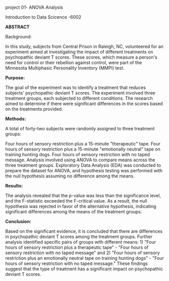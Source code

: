 project 01- ANOVA Analysis

Introduction to Data Scicence -6002

**ABSTRACT**

Background:

In this study, subjects from Central Prison in Raleigh, NC, volunteered for an experiment aimed at investigating the impact of different treatments on psychopathic deviant T scores. These scores, which measure a person's need for control or their rebellion against control, were part of the Minnesota Multiphasic Personality Inventory (MMPI) test.

**Purpose:**

The goal of the experiment was to identify a treatment that reduces subjects' psychopathic deviant T scores. The experiment involved three treatment groups, each subjected to different conditions. The research aimed to determine if there were significant differences in the scores based on the treatments provided.

**Methods:**

A total of forty-two subjects were randomly assigned to three treatment groups:

Four hours of sensory restriction plus a 15-minute "therapeutic" tape.
Four hours of sensory restriction plus a 15-minute "emotionally neutral" tape on training hunting dogs.
Four hours of sensory restriction with no taped message.
Analysis involved using ANOVA to compare means across the three treatment groups. Exploratory Data Analysis (EDA) was conducted to prepare the dataset for ANOVA, and hypothesis testing was performed with the null hypothesis assuming no difference among the means.

**Results:**

The analysis revealed that the p-value was less than the significance level, and the F-statistic exceeded the F-critical value. As a result, the null hypothesis was rejected in favor of the alternative hypothesis, indicating significant differences among the means of the treatment groups.

**Conclusion:**

Based on the significant evidence, it is concluded that there are differences in psychopathic deviant T scores among the treatment groups. Further analysis identified specific pairs of groups with different means: 1) "Four hours of sensory restriction plus a therapeutic tape" - "Four hours of sensory restriction with no taped message" and 2) "Four hours of sensory restriction plus an emotionally neutral tape on training hunting dogs" - "Four hours of sensory restriction with no taped message." These findings suggest that the type of treatment has a significant impact on psychopathic deviant T scores.
